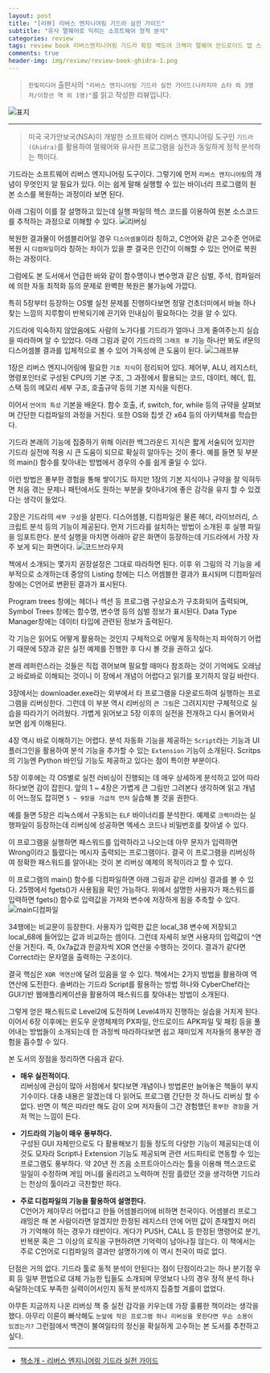 ```yaml
---  
layout: post  
title: "[리뷰] 리버스 엔지니어링 기드라 실전 가이드"  
subtitle: "유사 멀웨어로 익히는 소프트웨어 정적 분석"  
categories: review  
tags: review book 리버스엔지니어링 기드라 확장 백도어 크랙미 멀웨어 안드로이드 앱 스크립트    
comments: true  
header-img: img/review/review-book-ghidra-1.png
---  
```

  
> `한빛미디어` 출판사의 `"리버스 엔지니어링 기드라 실전 가이드(나카지마 쇼타 외 3명 저/이창선 역 외 1명)"`를 읽고 작성한 리뷰입니다.  

![표지](https://theorydb.github.io/assets/img/review/review-book-ghidra-1.png)  

---

> 미국 국가안보국(NSA)이 개발한 소프트웨어 리버스 엔지니어링 도구인 `기드라(Ghidra)`를 활용하여 멀웨어와 유사한 프로그램을 실전과 동일하게 정적 분석하는 책이다.

기드라는 소프트웨어 리버스 엔지니어링 도구이다. 그렇기에 먼저 `리버스 엔지니어링`의 개념이 무엇인지 알 필요가 있다. 이는 쉽게 말해 실행할 수 있는 바이너리 프로그램의 원본 소스를 복원하는 과정이라 보면 된다. 

아래 그림이 이를 잘 설명하고 있는데 실행 파일의 헥스 코드를 이용하여 원본 소스코드를 추적하는 과정으로 이해할 수 있다. 
![리버싱](https://theorydb.github.io/assets/img/review/review-book-ghidra-2.png)  

복원한 결과물이 어셈블리어일 경우 `디스어셈블`이라 칭하고, C언어와 같은 고수준 언어로 복원 시 `디컴파일`이라 칭하는 차이가 있을 뿐 결국은 인간이 이해할 수 있는 언어로 복원하는 과정이다.

그럼에도 본 도서에서 언급한 바와 같이 함수명이나 변수명과 같은 심벌, 주석, 컴파일러에 의한 자동 최적화 등의 문제로 완벽한 복원은 불가능에 가깝다. 

특히 5장부터 등장하는 OS별 실전 문제를 진행하다보면 정말 건초더미에서 바늘 하나 찾는 느낌의 지루함이 반복되기에 끈기와 인내심이  필요하다는 것을 알 수 있다. 

기드라에 익숙하지 않았음에도 사람의 노가다를 기드라가 얼마나 크게 줄여주는지 실습을 따라하며 알 수 있었다. 아래 그림과 같이 기드라의 `그래프 뷰` 기능 하나만 봐도 if문의 디스어셈블 결과를 입체적으로 볼 수 있어 가독성에 큰 도움이 된다.
![그래프뷰](https://theorydb.github.io/assets/img/review/review-book-ghidra-3.png)  

1장은 리버스 엔지니어링에 필요한 `기초 지식`이 정리되어 있다. 제어부, ALU, 레지스터, 명령포인터로 구성된 CPU의 기본 구조, 그 과정에서 활용되는 코드, 데이터, 헤더, 힙, 스택 등의 메모리 세부 구조, 호출규약 등의 기본 지식을 익힌다. 

이어서 `언어의 특성` 기본을 배운다. 함수 호출, if, switch, for, while 등의 규약을 살펴보며 간단한 디컴파일의 과정을 거친다. 또한 OS와 칩셋 간 x64 등의 아키텍쳐를 학습한다. 

기드라 본래의 기능에 집중하기 위해 이러한 백그라운드 지식은 짧게 서술되어 있지만 기드라 실전에 적용 시 큰 도움이 되므로 확실히 알아두는 것이 좋다. 예를 들면 뒷 부분의 main() 함수를 찾아내는 방법에서 경우의 수를 쉽게 줄일 수 있다. 

이런 방법은 풍부한 경험을 통해 쌓이기도 하지만 1장의 기본 지식이나 규약을 잘 익혀두면 처음 겪는 문제나 패턴에서도 원하는 부분을 찾아내기에 좋은 감각을 유지 할 수 있겠다는 생각이 들었다. 

2장은 기드라의 `세부 구성`을 살핀다. 디스어셈블, 디컴파일은 물론 헤더, 라이브러리, 스크립트 분석 등의 기능이 제공된다. 먼저 기드라를 설치하는 방법이 소개된 후 실행 파일을 임포트한다. 분석 실행을 마치면 아래아 같은 화면이 등장하는데 기드라에서 가장 자주 보게 되는 화면이다. 
![코드브라우저](https://theorydb.github.io/assets/img/review/review-book-ghidra-4.png)  

책에서 소개되는 몇가지 권장설정은 그대로 따라하면 된다. 이후 위 그림의 각 기능을 세부적으로 소개하는데 중앙의 Listing 창에는 디스 어셈블한 결과가 표시되며 디컴파일러 창에는 C언어로 변환된 결과가 표시된다.

Program trees 창에는 헤더나 섹션 등 프로그램 구성요소가 구조화되어 출력되며, Symbol Trees 창에는 함수명, 변수명 등의 심벌 정보가 표시된다. Data Type Manager창에는 데이터 타입에 관련된 정보가 출력된다. 

각 기능은 읽어도 어떻게 활용하는 것인지 구체적으로 어떻게 동작하는지 파악하기 어렵기 때문에 5장과 같은 실전 예제를 진행한 후 다시 볼 것을 권하고 싶다. 

본래 레퍼런스라는 것들은 직접 겪어보며 필요할 때마다 참조하는 것이 기억에도 오래남고 바로바로 이해되는 것이니 이 장에서 개념이 어렵다고 읽기를 포기하지 않길 바란다. 

3장에서는 downloader.exe라는 외부에서 타 프로그램을 다운로드하여 실행하는 프로그램을 리버싱한다. 그런데 이 부분 역시 리버싱의 `큰 그림`은 그려지지만 구체적으로 실습을 따라가기 어려웠다. 가볍게 읽어보고 5장 이후의 실전을 전개하고 다시 돌어와서 보면 쉽게 이해된다. 

4장 역시 바로 이해하기는 어렵다. 분석 자동화 기능을 제공하는 `Script`라는 기능과 UI플러그인을 활용하여 분석 기능을 추가할 수 있는 `Extension` 기능이 소개된다. Scritps의 기능엔 Python 바인딩 기능도 제공하고 있다는 점이 특이한 부분이다.

5장 이후에는 각 OS별로 실전 러비싱이 진행되는 데 매우 상세하게 분석하고 있어 따라하다보면 감이 잡힌다. 앞의 1 ~ 4장은 가볍게 큰 그림만 그려본다 생각하며 읽고 개념이 어느정도 잡히면 `5 ~ 9장을 가급적 먼저` 실습해 볼 것을 권한다. 

예를 들면 5장은 리눅스에서 구동되는 `ELF` 바이너리를 분석한다. 예제로 `크랙미`라는 실행파일이 등장하는데 리버싱에 성공하면 엑세스 코드나 비밀번호를 찾아낼 수 있다. 

이 프로그램을 실행하면 패스워드를 입력하라고 나오는데 아무 문자가 입력하면 Wrong이라고 틀렸다는 메시자 출력되는 프로그램이다. 결국 이 프로그램을 리버싱하여 정확한 패스워드를 알아내는 것이 본 리버싱 예제의 목적이라고 할 수 있다. 

이 프로그램의 main() 함수를 디컴파일하면 아래 그림과 같은 리버싱 결과를 볼 수 있다. 25행에서 fgets()가 사용됨을 확인 가능하다. 위에서 설명한 사용자가 패스워드를 입력하면 fgets() 함수로 입력값을 가져와 변수에 저장하게 됨을 추측할 수 있다.
![main디컴파일](https://theorydb.github.io/assets/img/review/review-book-ghidra-5.png) 

34행에는 비교문이 등장한다. 사용자가 입력한 값은 local_38 변수에 저장되고 local_68에 들어있는 값과 비교하는 셈이다. 그런데 자세히 보면 사용자의 입력값이 ^연산을 거친다. 즉, 0x7a값과 한글자씩 XOR 연산을 수행하는 것이다. 결과가 같다면 Correct라는 문자열을 출력하는 구조이다. 

결국 핵심은 `XOR 역연산`에 달려 있음을 알 수 있다. 책에서는 2가지 방법을 활용하여 역연산에 도전한다. 솔버라는 기드라 Script를 활용하는 방법 하나와 CyberChef라는 GUI기반 웹애플리케이션을 활용하여 패스워드를 찾아내는 방법이 소개된다. 

그렇게 얻은 패스워드로 Level2에 도전하며 Level4까지 진행하는 실습을 거치게 된다. 이어서 6장 이후에는 윈도우 운영체제의 PX파일, 안드로이드 APK파일 및 패킹 등을 풀어내는 방법들이 소개되는데 한 과정씩 따라하다보면 쉽고 재미있게 저자들의 풍부한 경험을 흡수할 수 있다. 

본 도서의 장점을 정리하면 다음과 같다. 

* __매우 실전적이다.__   
  리버싱에 관심이 많아 서점에서 찾다보면 개념이나 방법론만 늘어놓은 책들이 부지기수이다. 대충 내용은 알겠는데 다 읽어도 프로그램 간단한 것 하나도 리버싱 할 수 없다. 반면 이 책은 따라만 해도 감이 오며 저자들이 그간 경험했던 `풍부한 경험`을 거저 먹는 느낌이 든다.

* __기드라의 기능이 매우 풍부하다.__  
  구성된 GUI 자체만으로도 다 활용해보기 힘들 정도의 다양한 기능이 제공되는데 이것도 모자라 Script나 Extension 기능도 제공되며 관련 서드파티로 연동할 수 있는 프로그램도 풍부하다. 
  약 20년 전 즈음 소프트아이스라는 툴을 이용해 헥스코드로 일일이 수정하며 게임 머니를 올리려고 노력하며 진땀 흘렸던 것을 생각하면 기드라는 천상의 툴이라고 극찬할만 하다. 

* __주로 디컴파일의 기능을 활용하여 설명한다.__   
  C언어가 제아무리 어렵다고 한들 어셈블리어에 비하면 천국이다. 어셈블리 프로그래밍은 해 본 사람이라면 알겠지만 한정된 레지스터 안에 어떤 값이 존재할지 머리가 기억해야 하는 경우가 태반이다. 
  게다가 PUSH, CALL 등 한정된 명령어로 분기, 반복문 혹은 그 이상의 로직을 구현하려면 기억력이 남아나질 않는다. 이 책에서는 주로 C언어로 디컴파일의 결과만 설명하기에 이 역시 천국이 따로 없다.

단점은 거의 없다. 기드라 툴로 동적 분석이 안된다는 점이 단점이라고는 하나 분기점 우회 등 일부 편법으로 대체 가능한 팁들도 소개되며 무엇보다 나의 경우 정적 분석 하나 숙달하는데도 부족한 실력이어서인지 동적 분석까지 집중할 겨를이 없었다. 

아무튼 지금까지 나온 리버싱 책 중 실전 감각을 키우는데 가장 훌륭한 책이라는 생각을 했다. 아무리 이론이 빠삭해도 `눈앞에 작은 프로그램 하나 리버싱을 못한다면 무슨 소용이 있겠는가?` 그런점에서 백견이 불여일타의 정신을 확실하게 고수하는 본 도서를 추천하고 싶다. 

---

* [책소개 - 리버스 엔지니어링 기드라 실전 가이드](http://www.yes24.com/Product/Goods/105860918)


